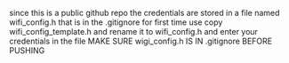 since this is a public github repo the credentials are stored in a file named wifi_config.h that is in the .gitignore for first time use copy wifi_config_template.h and rename it to wifi_config.h and enter your credentials in the file MAKE SURE wigi_config.h IS IN .gitignore BEFORE PUSHING